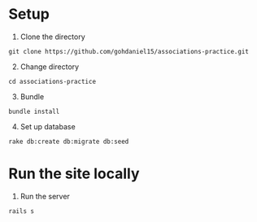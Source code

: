 # Setup

1. Clone the directory
```
git clone https://github.com/gohdaniel15/associations-practice.git
```

2. Change directory
```
cd associations-practice
```

3. Bundle
```
bundle install
```

4. Set up database
```
rake db:create db:migrate db:seed
```

# Run the site locally

1. Run the server
```
rails s
```
